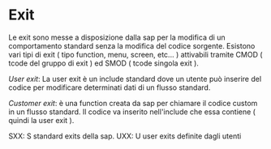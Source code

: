 <h1>Exit</h1>    
Le exit sono messe a disposizione dalla sap per la modifica di un comportamento standard senza la modifica del codice sorgente. 
Esistono vari tipi di exit ( tipo function, menu, screen, etc... ) attivabili tramite CMOD ( tcode del gruppo di exit ) ed SMOD ( tcode singola exit ). 

*User exit*: La user exit è un include standard dove un utente può inserire del codice per modificare determinati dati di un flusso standard.    
    
*Customer exit*: è una function creata da sap per chiamare il codice custom in un flusso standard. Il codice va inserito nell'include che essa contiene ( quindi la user exit ).

SXX: S standard exits della sap. 
UXX: U user exits definite dagli utenti
